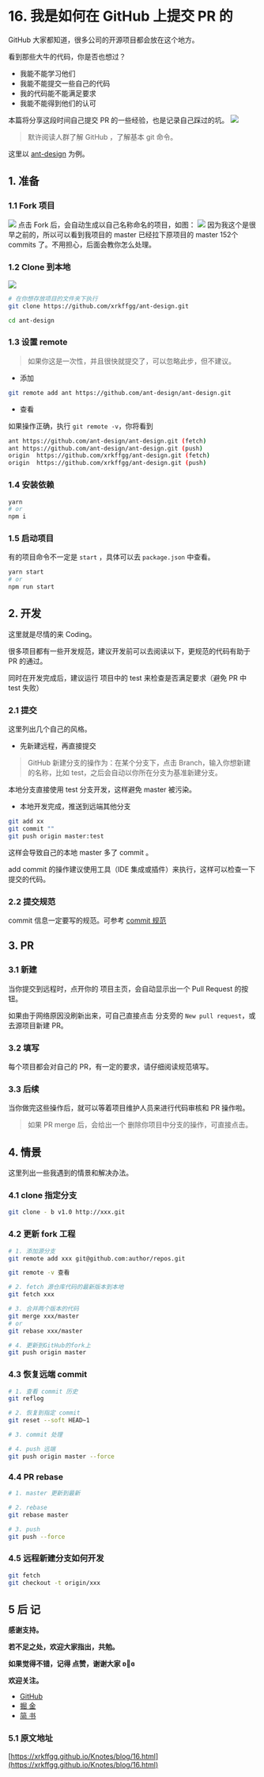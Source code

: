 # 16. 我是如何在 GitHub 上提交 PR 的

GitHub 大家都知道，很多公司的开源项目都会放在这个地方。

看到那些大牛的代码，你是否也想过？

- 我能不能学习他们
- 我能不能提交一些自己的代码
- 我的代码能不能满足要求
- 我能不能得到他们的认可

本篇将分享这段时间自己提交 PR 的一些经验，也是记录自己踩过的坑。
![](https://github.com/xrkffgg/Kimg/blob/master/blog/16/16-1.png?raw=true)

> 默许阅读人群了解 GitHub ，了解基本 git 命令。

这里以 [ant-design][1] 为例。

## 1. 准备
### 1.1 Fork 项目
![](https://github.com/xrkffgg/Kimg/blob/master/blog/16/16-2.png?raw=true)
点击 Fork 后，会自动生成以自己名称命名的项目，如图：
![](https://github.com/xrkffgg/Kimg/blob/master/blog/16/16-4.png?raw=true)
因为我这个是很早之前的，所以可以看到我项目的 master 已经拉下原项目的 master 152个 commits 了。不用担心，后面会教你怎么处理。

### 1.2 Clone 到本地
![](https://github.com/xrkffgg/Kimg/blob/master/blog/16/16-3.png?raw=true)
```bash
# 在你想存放项目的文件夹下执行
git clone https://github.com/xrkffgg/ant-design.git

cd ant-design
```

### 1.3 设置 remote
> 如果你这是一次性，并且很快就提交了，可以忽略此步，但不建议。
- 添加
```bash
git remote add ant https://github.com/ant-design/ant-design.git
```
- 查看

如果操作正确，执行 `git remote -v`，你将看到

```bash
ant	https://github.com/ant-design/ant-design.git (fetch)
ant	https://github.com/ant-design/ant-design.git (push)
origin	https://github.com/xrkffgg/ant-design.git (fetch)
origin	https://github.com/xrkffgg/ant-design.git (push)
```

### 1.4 安装依赖
```bash
yarn 
# or
npm i 
```
### 1.5 启动项目
 有的项目命令不一定是 `start` ，具体可以去 `package.json` 中查看。
```bash
yarn start
# or
npm run start
```
## 2. 开发
这里就是尽情的来 Coding。

很多项目都有一些开发规范，建议开发前可以去阅读以下，更规范的代码有助于 PR 的通过。

同时在开发完成后，建议运行 项目中的 test 来检查是否满足要求（避免 PR 中 test 失败）

### 2.1 提交
这里列出几个自己的风格。
- 先新建远程，再直接提交
> GitHub 新建分支的操作为：在某个分支下，点击 Branch，输入你想新建的名称，比如 test，之后会自动以你所在分支为基准新建分支。

本地分支直接使用 test 分支开发，这样避免 master 被污染。

- 本地开发完成，推送到远端其他分支
```bash
git add xx
git commit ""
git push origin master:test
```

这样会导致自己的本地 master 多了 commit 。

add commit 的操作建议使用工具（IDE 集成或插件）来执行，这样可以检查一下提交的代码。

### 2.2 提交规范
commit 信息一定要写的规范。可参考 [commit 规范][2]

## 3. PR 
### 3.1 新建
当你提交到远程时，点开你的 项目主页，会自动显示出一个 Pull Request 的按钮。

如果由于网络原因没刷新出来，可自己直接点击 分支旁的 `New pull request`，或去源项目新建 PR。
### 3.2 填写
每个项目都会对自己的 PR，有一定的要求，请仔细阅读规范填写。
### 3.3 后续
当你做完这些操作后，就可以等着项目维护人员来进行代码审核和 PR 操作啦。

> 如果 PR merge 后，会给出一个 删除你项目中分支的操作，可直接点击。

## 4. 情景
这里列出一些我遇到的情景和解决办法。
### 4.1 clone 指定分支
```bash
git clone - b v1.0 http://xxx.git
```
### 4.2 更新 fork 工程
```bash
# 1. 添加源分支
git remote add xxx git@github.com:author/repos.git

git remote -v 查看

# 2. fetch 源仓库代码的最新版本到本地
git fetch xxx

# 3. 合并两个版本的代码
git merge xxx/master
# or
git rebase xxx/master

# 4. 更新到GitHub的fork上
git push origin master
```
### 4.3 恢复远端 commit 

```bash
# 1. 查看 commit 历史
git reflog

# 2. 恢复到指定 commit 
git reset --soft HEAD~1

# 3. commit 处理

# 4. push 远端
git push origin master --force
```

### 4.4 PR rebase

```bash
# 1. master 更新到最新

# 2. rebase
git rebase master

# 3. push
git push --force
```

### 4.5 远程新建分支如何开发
```bash
git fetch
git checkout -t origin/xxx
```

## 5 后 记
**感谢支持。**

**若不足之处，欢迎大家指出，共勉。**

**如果觉得不错，记得 点赞，谢谢大家 ʚ💖ɞ**

**欢迎关注。** 
- [GitHub](https://github.com/xrkffgg) 
- [掘 金](https://juejin.im/user/59c369496fb9a00a4843a3e2) 
- [简 书](https://www.jianshu.com/u/4ca4daac5890)

### 5.1 原文地址

[https://xrkffgg.github.io/Knotes/blog/16.html](https://xrkffgg.github.io/Knotes/blog/16.html)


[1]: https://ant.design/index-cn
[2]:https://xrkffgg.github.io/Knotes/standard/#_1-2-git-commit-%E8%A7%84%E8%8C%83